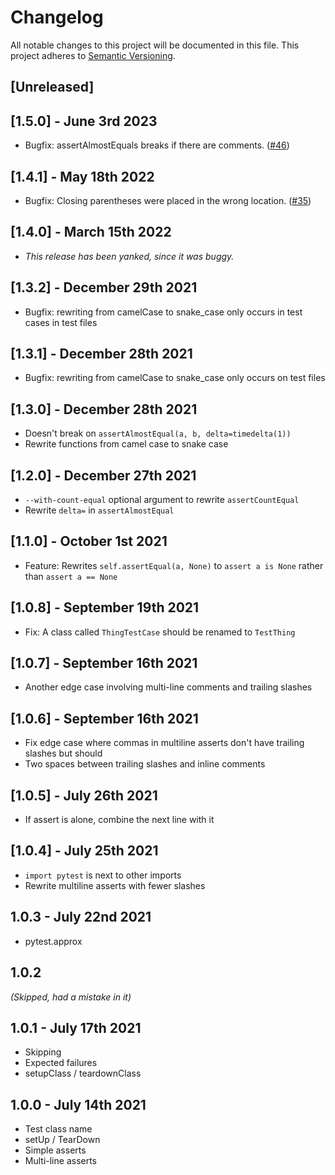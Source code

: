 # Changelog

All notable changes to this project will be documented in this file. This project adheres to [Semantic Versioning](https://semver.org/spec/v2.0.0.html).

## [Unreleased]


## [1.5.0] - June 3rd 2023

- Bugfix: assertAlmostEquals breaks if there are comments. ([#46](https://github.com/dannysepler/pytestify/issues/46))

## [1.4.1] - May 18th 2022

- Bugfix: Closing parentheses were placed in the wrong location. ([#35](https://github.com/dannysepler/pytestify/issues/35))


## [1.4.0] - March 15th 2022

- _This release has been yanked, since it was buggy._

## [1.3.2] - December 29th 2021

- Bugfix: rewriting from camelCase to snake_case only occurs in test cases in test files

## [1.3.1] - December 28th 2021

- Bugfix: rewriting from camelCase to snake_case only occurs on test files

## [1.3.0] - December 28th 2021

- Doesn't break on `assertAlmostEqual(a, b, delta=timedelta(1))`
- Rewrite functions from camel case to snake case

## [1.2.0] - December 27th 2021

- `--with-count-equal` optional argument to rewrite `assertCountEqual`
- Rewrite `delta=` in `assertAlmostEqual`

## [1.1.0] - October 1st 2021

- Feature: Rewrites `self.assertEqual(a, None)` to `assert a is None` rather than `assert a == None`

## [1.0.8] - September 19th 2021

- Fix: A class called `ThingTestCase` should be renamed to `TestThing`

## [1.0.7] - September 16th 2021

- Another edge case involving multi-line comments and trailing slashes

## [1.0.6] - September 16th 2021

- Fix edge case where commas in multiline asserts don't have trailing slashes but should
- Two spaces between trailing slashes and inline comments

## [1.0.5] - July 26th 2021

- If assert is alone, combine the next line with it

## [1.0.4] - July 25th 2021

- `import pytest` is next to other imports
- Rewrite multiline asserts with fewer slashes

## 1.0.3 - July 22nd 2021

- pytest.approx

## 1.0.2

*(Skipped, had a mistake in it)*

## 1.0.1 - July 17th 2021

- Skipping
- Expected failures
- setupClass / teardownClass

## 1.0.0 - July 14th 2021

- Test class name
- setUp / TearDown
- Simple asserts
- Multi-line asserts
